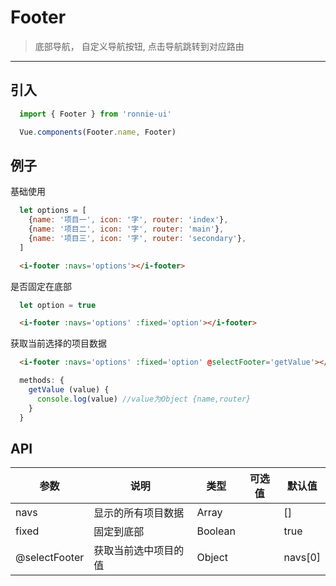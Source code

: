 # Footer

>底部导航， 自定义导航按钮,  点击导航跳转到对应路由

------------

## 引入
```javascript
  import { Footer } from 'ronnie-ui'

  Vue.components(Footer.name, Footer)
```

## 例子
基础使用
```javascript
  let options = [
    {name: '项目一', icon: '字', router: 'index'},
    {name: '项目二', icon: '字', router: 'main'},
    {name: '项目三', icon: '字', router: 'secondary'},
  ]
```
```html
  <i-footer :navs='options'></i-footer>
```

是否固定在底部
```javascript
  let option = true
```
```html
  <i-footer :navs='options' :fixed='option'></i-footer>
```

获取当前选择的项目数据
```html
  <i-footer :navs='options' :fixed='option' @selectFooter='getValue'></i-footer>
```
```javascript
  methods: {
    getValue (value) {
      console.log(value) //value为Object {name,router}
    }
  }
```

## API
|参数|说明|类型|可选值|默认值|
|----|----|----|----|----|
|navs|显示的所有项目数据|Array||[]|
|fixed|固定到底部|Boolean||true|
|@selectFooter|获取当前选中项目的值|Object||navs[0]|



